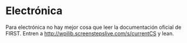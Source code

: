 # Electrónica
Para electrónica no hay mejor cosa que leer la documentación oficial de
FIRST. Entren a http://wpilib.screenstepslive.com/s/currentCS y lean.
